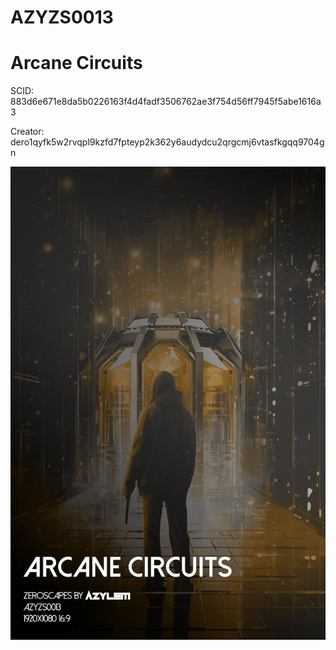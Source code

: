 # AZYZS0013

# Arcane Circuits

SCID: 883d6e671e8da5b0226163f4d4fadf3506762ae3f754d56ff7945f5abe1616a3

Creator: dero1qyfk5w2rvqpl9kzfd7fpteyp2k362y6audydcu2qrgcmj6vtasfkgqq9704gn

![Cover Art](https://github.com/Azylem/Zeroscapes/blob/main/AZYZS0013/AZYZS0013-CA.png?raw=true)
